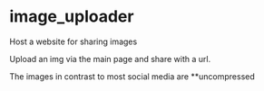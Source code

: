 # image_uploader

Host a website for sharing images

Upload an img via the main page and share with a url. 

The images in contrast to most social media are **uncompressed 
